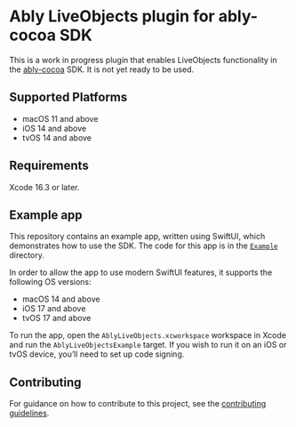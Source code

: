# Ably LiveObjects plugin for ably-cocoa SDK

This is a work in progress plugin that enables LiveObjects functionality in the [ably-cocoa](https://github.com/ably/ably-cocoa/) SDK. It is not yet ready to be used.

## Supported Platforms

- macOS 11 and above
- iOS 14 and above
- tvOS 14 and above

## Requirements

Xcode 16.3 or later.

## Example app

This repository contains an example app, written using SwiftUI, which demonstrates how to use the SDK. The code for this app is in the [`Example`](Example) directory.

In order to allow the app to use modern SwiftUI features, it supports the following OS versions:

- macOS 14 and above
- iOS 17 and above
- tvOS 17 and above

To run the app, open the `AblyLiveObjects.xcworkspace` workspace in Xcode and run the `AblyLiveObjectsExample` target. If you wish to run it on an iOS or tvOS device, you’ll need to set up code signing.

## Contributing

For guidance on how to contribute to this project, see the [contributing guidelines](CONTRIBUTING.md).
